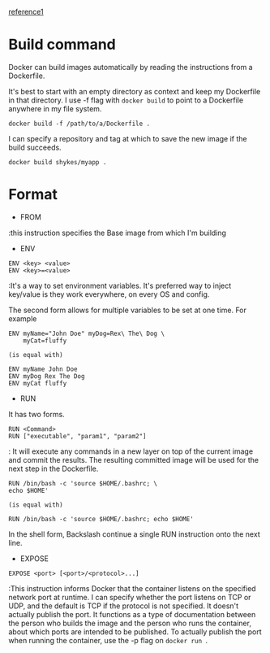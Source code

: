 
[reference1](https://docs.docker.com/engine/reference/builder/)

# Build command 

Docker can build images automatically by reading the instructions from a Dockerfile. 

It's best to start with an empty directory as context and keep my Dockerfile in that directory. I use -f flag with `docker build` to point to a Dockerfile anywhere in my file system.

```
docker build -f /path/to/a/Dockerfile .
```

I can specify a repository and tag at which to save the new image if the build succeeds.

```
docker build shykes/myapp .
```

# Format 

- FROM  

:this instruction specifies the Base image from which I'm building 

- ENV
 
```
ENV <key> <value>
ENV <key>=<value>
```
:It's a way to set environment variables. It's preferred way to inject key/value is they work everywhere, on every OS and config.

The second form allows for multiple variables to be set at one time. For example

```
ENV myName="John Doe" myDog=Rex\ The\ Dog \
    myCat=fluffy

(is equal with)

ENV myName John Doe
ENV myDog Rex The Dog
ENV myCat fluffy
```


- RUN
 
It has two forms.

```
RUN <Command>
RUN ["executable", "param1", "param2"]

```
: It will execute any commands in a new layer on top of the current image and commit the results. The resulting committed image will be used for the next step in the Dockerfile.

```
RUN /bin/bash -c 'source $HOME/.bashrc; \
echo $HOME'

(is equal with)

RUN /bin/bash -c 'source $HOME/.bashrc; echo $HOME'
```

In the shell form, Backslash continue a single RUN instruction onto the next line.

- EXPOSE 

```
EXPOSE <port> [<port>/<protocol>...]
```
:This instruction informs Docker that the container listens on the specified network port at runtime. I can specify whether the port listens on TCP or UDP, and the default is TCP if the protocol is not specified. It doesn't actually publish the port. It functions as a type of documentation between the person who builds the image and the person who runs the container, about which ports are intended to be published. To actually publish the port when running the container, use the -p flag on `docker run
`. 
